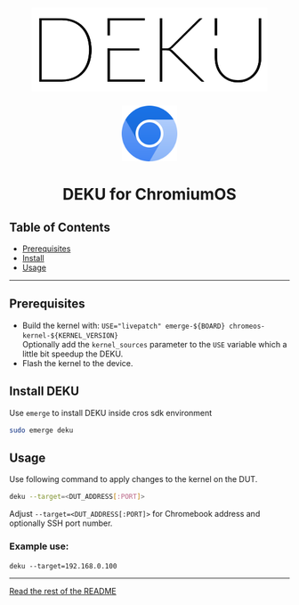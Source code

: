 <h1 align="center">
    <img src="logo.png" height="150"/>
</h1>

<div align="center">
    <img src="chromiumos_logo.svg" width="100">

# DEKU for ChromiumOS
</div>

## Table of Contents
- [Prerequisites](#prerequisites)
- [Install](#install)
- [Usage](#usage)

---

<a name="prerequisites"></a>
## Prerequisites
 - Build the kernel with: `USE="livepatch" emerge-${BOARD} chromeos-kernel-${KERNEL_VERSION}`  
Optionally add the `kernel_sources` parameter to the `USE` variable which a little bit speedup the DEKU.
 - Flash the kernel to the device.

<a name="install"></a>
## Install DEKU
Use `emerge` to install DEKU inside cros sdk environment
```bash
sudo emerge deku
```

<a name="usage"></a>
## Usage
Use following command to apply changes to the kernel on the DUT.
```bash
deku --target=<DUT_ADDRESS[:PORT]>
```

Adjust `--target=<DUT_ADDRESS[:PORT]>` for Chromebook address and optionally SSH port number.

### Example use:
`deku --target=192.168.0.100`

***
[Read the rest of the README](../README.md#rest_of_readme)

